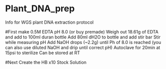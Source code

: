 # Plant_DNA_prep
Info for WGS plant DNA extraction protocol

#First make 0.5M EDTA pH 8.0 (or buy premade)
  Weigh out 18.61g of EDTA and add to 100ml duran bottle 
  Add 80ml dH2O to bottle and add stir bar
  Stir while measuring pH 
  Add NaOH drops (~2.2g) until Ph of 8.0 is reached (you can also use diluted NaOH and drip until correct pH) 
  Autoclave for 20min at 15psi to sterilize 
  Can be stored at RT 
  
#Next Create the HB x10 Stock Solution 
  
